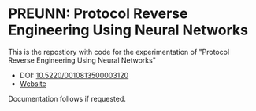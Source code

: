 # PREUNN: Protocol Reverse Engineering Using Neural Networks

This is the repostiory with code for the experimentation of "Protocol Reverse Engineering Using Neural Networks"

- DOI: [10.5220/0010813500003120](https://www.doi.org/10.5220/0010813500003120)
- [Website](https://kis-blog.fzi.de/preunn-protocol-reverse-engineering-using-neural-networks/)

Documentation follows if requested.
